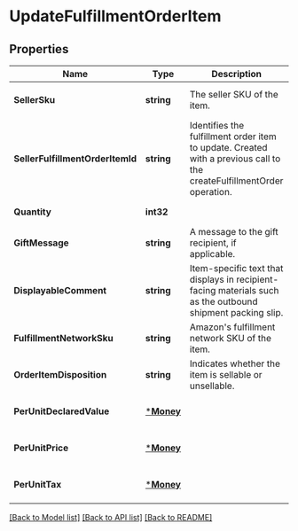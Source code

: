 # UpdateFulfillmentOrderItem

## Properties
Name | Type | Description | Notes
------------ | ------------- | ------------- | -------------
**SellerSku** | **string** | The seller SKU of the item. | [optional] [default to null]
**SellerFulfillmentOrderItemId** | **string** | Identifies the fulfillment order item to update. Created with a previous call to the createFulfillmentOrder operation. | [default to null]
**Quantity** | **int32** |  | [default to null]
**GiftMessage** | **string** | A message to the gift recipient, if applicable. | [optional] [default to null]
**DisplayableComment** | **string** | Item-specific text that displays in recipient-facing materials such as the outbound shipment packing slip. | [optional] [default to null]
**FulfillmentNetworkSku** | **string** | Amazon&#x27;s fulfillment network SKU of the item. | [optional] [default to null]
**OrderItemDisposition** | **string** | Indicates whether the item is sellable or unsellable. | [optional] [default to null]
**PerUnitDeclaredValue** | [***Money**](Money.md) |  | [optional] [default to null]
**PerUnitPrice** | [***Money**](Money.md) |  | [optional] [default to null]
**PerUnitTax** | [***Money**](Money.md) |  | [optional] [default to null]

[[Back to Model list]](../README.md#documentation-for-models) [[Back to API list]](../README.md#documentation-for-api-endpoints) [[Back to README]](../README.md)

